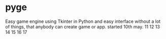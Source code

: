 # pyge
Easy game engine using Tkinter in Python and easy interface without a lot of things, that anybody can create game or app.
started 10th may.
11 
12 
13 
14 
15 
16 
17 
